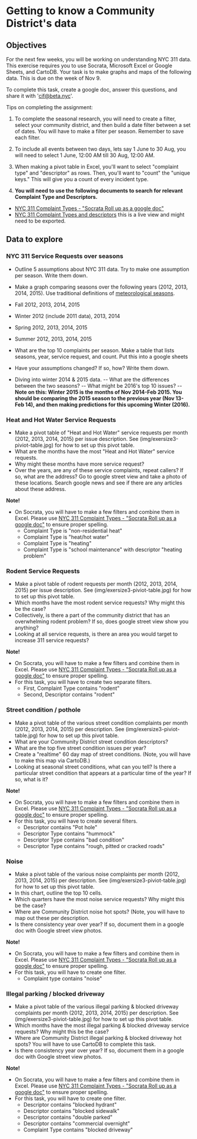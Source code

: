 # Getting to know a Community District's data

## Objectives 

For the next few weeks, you will be working on understanding NYC 311 data. This exercise requires you to use Socrata, Microsoft Excel or Google Sheets, and CartoDB. Your task is to make graphs and maps of the following data. This is due on the week of Nov 9. 

To complete this task, create a google doc, answer this questions, and share it with 'cif@beta.nyc'.

Tips on completing the assignment:

1. To complete the seasonal research, you will need to create a filter, select your community district, and then build a date filter between a set of dates. You will have to make a filter per season. Remember to save each filter.

2. To include all events between two days, lets say 1 June to 30 Aug, you will need to select 1 June, 12:00 AM till 30 Aug, 12:00 AM. 

3. When making a pivot table in Excel, you'll want to select "complaint type" and "descriptor" as rows. Then, you'll want to "count" the "unique keys." This will give you a count of every incident type.

4. **You will need to use the following documents to search for relevant Complaint Type and Descriptors.**

 * [NYC 311 Complaint Types - "Socrata Roll up as a google doc"](https://docs.google.com/spreadsheets/d/1Vvwlyy0mmALpG1JH04wZHes6pNzxiG_-WT4BtyfD5m0/edit#gid=0)
 * [NYC 311 Complaint Types and descriptors](https://data.cityofnewyork.us/Social-Services/NYC-311-Complaint-Type-Descriptor-Count/h9an-u3fn) this is a live view and might need to be exported.


## Data to explore

### **NYC 311 Service Requests over seasons**

 - Outline 5 assumptions about NYC 311 data. Try to make one assumption per season. Write them down.
 - Make a graph comparing seasons over the following years (2012, 2013, 2014, 2015). Use traditional definitions of [meteorological seasons](http://www.timeanddate.com/calendar/aboutseasons.html).
  - Fall 2012, 2013, 2014, 2015
  - Winter 2012 (include 2011 data), 2013, 2014
  - Spring 2012, 2013, 2014, 2015
  - Summer 2012, 2013, 2014, 2015
 - What are the top 10 complaints per season. Make a table that lists seasons, year, service request, and count. Put this into a google sheets
 - Have your assumptions changed? If so, how? Write them down.


 - Diving into winter 2014 & 2015 data.
   -- What are the differences between the two seasons?
   -- What might be 2016's top 10 issues?
	 -- **Note on this: Winter 2015 is the months of Nov 2014-Feb 2015. You should be comparing the 2015 season to the previous year (Nov 13-Feb 14), and then making predictions for this upcoming Winter (2016).**


### **Heat and Hot Water Service Requests**

 - Make a pivot table of "Heat and Hot Water" service requests per month (2012, 2013, 2014, 2015) per issue description. See (img/exersize3-piviot-table.jpg) for how to set up this pivot table.
 - What are the months have the most "Heat and Hot Water" service requests.
 - Why might these months have more service request?
 - Over the years, are any of these service complaints, repeat callers? If so, what are the address? Go to google street view and take a photo of these locations. Search google news and see if there are any articles about these address.
 
**Note!**
 - On Socrata, you will have to make a few filters and combine them in Excel. Please use [NYC 311 Complaint Types - "Socrata Roll up as a google doc"](https://docs.google.com/spreadsheets/d/1Vvwlyy0mmALpG1JH04wZHes6pNzxiG_-WT4BtyfD5m0/edit#gid=0) to ensure proper spelling. 
	 - Complaint Type is "non-residential heat"
	 - Complaint Type is "heat/hot water"
	 - Complaint Type is "heating"
	 - Complaint Type is "school maintenance" with descriptor "heating problem"


### **Rodent Service Requests**

 - Make a pivot table of rodent requests per month (2012, 2013, 2014, 2015) per issue description. See (img/exersize3-piviot-table.jpg) for how to set up this pivot table.
 - Which months have the most rodent service requests? Why might this be the case?
 - Collectively, is there a part of the community district that has an overwhelming rodent problem? If so, does google street view show you anything?
 - Looking at all service requests, is there an area you would target to increase 311 service requests?

**Note!**
 - On Socrata, you will have to make a few filters and combine them in Excel. Please use [NYC 311 Complaint Types - "Socrata Roll up as a google doc"](https://docs.google.com/spreadsheets/d/1Vvwlyy0mmALpG1JH04wZHes6pNzxiG_-WT4BtyfD5m0/edit#gid=0) to ensure proper spelling. 
 - For this task, you will have to create two separate filters.
	 - First, Complaint Type contains "rodent"
	 - Second, Descriptor contains "rodent"

### **Street condition / pothole**

 - Make a pivot table of the various street condition complaints per month (2012, 2013, 2014, 2015) per description. See (img/exersize3-piviot-table.jpg) for how to set up this pivot table.
 - What are your Community District street condition descriptors?
 - What are the top five street condition issues per year?
 - Create a "realtime" 60 day map of street conditions. (Note, you will have to make this map via CartoDB.)
 - Looking at seasonal street conditions, what can you tell? Is there a particular street condition that appears at a particular time of the year? If so, what is it?

**Note!**
 - On Socrata, you will have to make a few filters and combine them in Excel. Please use [NYC 311 Complaint Types - "Socrata Roll up as a google doc"](https://docs.google.com/spreadsheets/d/1Vvwlyy0mmALpG1JH04wZHes6pNzxiG_-WT4BtyfD5m0/edit#gid=0) to ensure proper spelling. 
 - For this task, you will have to create several filters.
	 - Descriptor contains "Pot hole"
   - Descriptor Type contains "hummock"
   - Descriptor Type contains "bad condition"
   - Descriptor Type contains "rough, pitted or cracked roads"

### **Noise**

 - Make a pivot table of the various noise complaints per month (2012, 2013, 2014, 2015) per description. See (img/exersize3-piviot-table.jpg) for how to set up this pivot table.
 - In this chart, outline the top 10 cells. 
 - Which quarters have the most noise service requests? Why might this be the case?
 - Where are Community District noise hot spots? (Note, you will have to map out these per description.
 - Is there consistency year over year? If so, document them in a google doc with Google street view photos.

**Note!**
 - On Socrata, you will have to make a few filters and combine them in Excel. Please use [NYC 311 Complaint Types - "Socrata Roll up as a google doc"](https://docs.google.com/spreadsheets/d/1Vvwlyy0mmALpG1JH04wZHes6pNzxiG_-WT4BtyfD5m0/edit#gid=0) to ensure proper spelling. 
 - For this task, you will have to create one filter.
	 - Complaint type contains "noise"

### **Illegal parking / blocked driveway**

 - Make a pivot table of the various illegal parking & blocked driveway complaints per month (2012, 2013, 2014, 2015) per description. See (img/exersize3-piviot-table.jpg) for how to set up this pivot table.
 - Which months have the most illegal parking & blocked driveway service requests? Why might this be the case?
 - Where are Community District illegal parking & blocked driveway hot spots? You will have to use CartoDB to complete this task.
 - Is there consistency year over year? If so, document them in a google doc with Google street view photos.

**Note!**
 - On Socrata, you will have to make a few filters and combine them in Excel. Please use [NYC 311 Complaint Types - "Socrata Roll up as a google doc"](https://docs.google.com/spreadsheets/d/1Vvwlyy0mmALpG1JH04wZHes6pNzxiG_-WT4BtyfD5m0/edit#gid=0) to ensure proper spelling. 
 - For this task, you will have to create one filter.
	 - Descriptor contains "blocked hydrant"
	 - Descriptor contains "blocked sidewalk"
	 - Descriptor contains "double parked"
	 - Descriptor contains "commercial overnight"
	 - Complaint Type contains "blocked driveway"